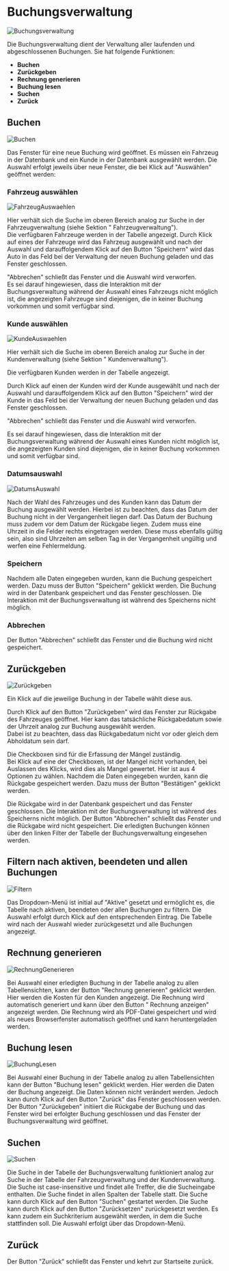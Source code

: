 # Buchungsverwaltung

![Buchungsverwaltung](pictures/Buchungsverwaltung.png)

Die Buchungsverwaltung dient der Verwaltung aller laufenden und abgeschlossenen Buchungen. Sie hat folgende Funktionen:

* **Buchen**
* **Zurückgeben**
* **Rechnung generieren**
* **Buchung lesen**
* **Suchen**
* **Zurück**

## Buchen

![Buchen](pictures/neueBuchung.png)

Das Fenster für eine neue Buchung wird geöffnet. Es müssen ein Fahrzeug in der Datenbank und ein Kunde in der Datenbank
ausgewählt werden.
Die Auswahl erfolgt jeweils über neue Fenster, die bei Klick auf "Auswählen" geöffnet werden:

### Fahrzeug auswählen

![FahrzeugAuswaehlen](pictures/verfuegbaresAutoWahl.png)

Hier verhält sich die Suche im oberen Bereich analog zur Suche in der Fahrzeugverwaltung (siehe Sektion "
Fahrzeugverwaltung").  
Die verfügbaren Fahrzeuge werden in der Tabelle angezeigt. Durch Klick auf eines der Fahrzeuge wird das Fahrzeug
ausgewählt und nach der Auswahl und darauffolgendem Klick auf den Button "Speichern" wird das Auto in das Feld bei der
Verwaltung der neuen Buchung geladen und das Fenster geschlossen.

"Abbrechen" schließt das Fenster und die Auswahl wird verworfen.  
Es sei darauf hingewiesen, dass die Interaktion mit der Buchungsverwaltung während der Auswahl eines Fahrzeugs nicht
möglich ist, die angezeigten Fahrzeuge sind diejenigen, die in keiner Buchung vorkommen und somit verfügbar sind.

### Kunde auswählen

![KundeAuswaehlen](pictures/verfuegbarerKundeWahl.png)

Hier verhält sich die Suche im oberen Bereich analog zur Suche in der Kundenverwaltung (siehe Sektion "
Kundenverwaltung").

Die verfügbaren Kunden werden in der Tabelle angezeigt.

Durch Klick auf einen der Kunden wird der Kunde ausgewählt und nach der Auswahl und darauffolgendem Klick auf den
Button "Speichern" wird der Kunde in das Feld bei der Verwaltung der neuen Buchung geladen und das Fenster geschlossen.

"Abbrechen" schließt das Fenster und die Auswahl wird verworfen.

Es sei darauf hingewiesen, dass die Interaktion mit der Buchungsverwaltung während der Auswahl eines Kunden nicht
möglich ist, die angezeigten Kunden sind diejenigen, die in keiner Buchung vorkommen und somit verfügbar sind.

### Datumsauswahl

![DatumsAuswahl](pictures/DatumsAuswahlBuchung.png)

Nach der Wahl des Fahrzeuges und des Kunden kann das Datum der Buchung ausgewählt werden. Hierbei ist zu beachten, dass
das Datum der Buchung nicht in der Vergangenheit liegen darf. Das Datum der Buchung muss zudem vor dem Datum der
Rückgabe liegen. Zudem muss eine Uhrzeit in die Felder rechts eingetragen werden. Diese muss ebenfalls gültig sein, also
sind Uhrzeiten am selben Tag in der Vergangenheit ungültig und werfen eine Fehlermeldung.

### Speichern

Nachdem alle Daten eingegeben wurden, kann die Buchung gespeichert werden. Dazu muss der Button "Speichern" geklickt
werden. Die Buchung wird in der Datenbank gespeichert und das Fenster geschlossen. Die Interaktion mit der
Buchungsverwaltung ist während des Speicherns nicht möglich.

### Abbrechen

Der Button "Abbrechen" schließt das Fenster und die Buchung wird nicht gespeichert.

## Zurückgeben

![Zurückgeben](pictures/returnCar.png)

Ein Klick auf die jeweilige Buchung in der Tabelle wählt diese aus.

Durch Klick auf den Button "Zurückgeben" wird das Fenster zur Rückgabe des Fahrzeuges geöffnet. Hier kann das
tatsächliche Rückgabedatum sowie der Uhrzeit analog zur Buchung ausgewählt werden.  
Dabei ist zu beachten, dass das Rückgabedatum nicht vor oder gleich dem Abholdatum sein darf.

Die Checkboxen sind für die Erfassung der Mängel zuständig.   
Bei Klick auf eine der Checkboxen, ist der Mangel nicht vorhanden, bei Auslassen des Klicks, wird dies als Mangel
gewertet. Hier ist aus 4 Optionen zu wählen. Nachdem die Daten eingegeben wurden, kann die Rückgabe gespeichert werden.
Dazu muss der Button "Bestätigen" geklickt werden.

Die Rückgabe wird in der Datenbank gespeichert und das Fenster geschlossen. Die Interaktion mit der Buchungsverwaltung
ist während des Speicherns nicht möglich. Der Button "Abbrechen" schließt das Fenster und die Rückgabe wird nicht
gespeichert. Die erledigten Buchungen können über den linken Filter der Tabelle der Buchungsverwaltung eingesehen
werden.

## Filtern nach aktiven, beendeten und allen Buchungen

![Filtern](pictures/FilterTableBuchung.png)

Das Dropdown-Menü ist initial auf "Aktive" gesetzt und ermöglicht es, die Tabelle nach aktiven, beendeten oder allen
Buchungen zu filtern. Die Auswahl erfolgt durch Klick auf den entsprechenden Eintrag. Die Tabelle wird nach der Auswahl
wieder zurückgesetzt und alle Buchungen angezeigt.

## Rechnung generieren

![RechnungGenerieren](pictures/GenerierteRechnung.png)

Bei Auswahl einer erledigten Buchung in der Tabelle analog zu allen Tabellensichten, kann der Button "Rechnung
generieren" geklickt werden.
Hier werden die Kosten für den Kunden angezeigt. Die Rechnung wird automatisch generiert und kann über den Button "
Rechnung anzeigen" angezeigt werden. Die Rechnung wird als PDF-Datei gespeichert und wird als neues Browserfenster
automatisch geöffnet und kann heruntergeladen werden.

## Buchung lesen

![BuchungLesen](pictures/BuchungsRead.png)

Bei Auswahl einer Buchung in der Tabelle analog zu allen Tabellensichten kann der Button "Buchung lesen" geklickt
werden.
Hier werden die Daten der Buchung angezeigt. Die Daten können nicht verändert werden. Jedoch kann durch Klick auf den
Button "Zurück" das Fenster geschlossen werden. Der Button "Zurückgeben" initiiert die Rückgabe der Buchung und das
Fenster wird bei erfolgter Buchung geschlossen und das Fenster der Buchungsverwaltung wird geöffnet.

## Suchen

![Suchen](pictures/BuchungSearch.png)

Die Suche in der Tabelle der Buchungsverwaltung funktioniert analog zur Suche in der Tabelle der Fahrzeugverwaltung und
der Kundenverwaltung. Die Suche ist case-insensitive und findet alle Treffer, die die Sucheingabe enthalten. Die Suche
findet in allen Spalten der Tabelle statt. Die Suche kann durch Klick auf den Button "Suchen" gestartet werden. Die
Suche kann durch Klick auf den Button "Zurücksetzen" zurückgesetzt werden. Es kann zudem ein Suchkriterium ausgewählt
werden, in dem die Suche stattfinden soll. Die Auswahl erfolgt über das Dropdown-Menü.

## Zurück

Der Button "Zurück" schließt das Fenster und kehrt zur Startseite zurück.